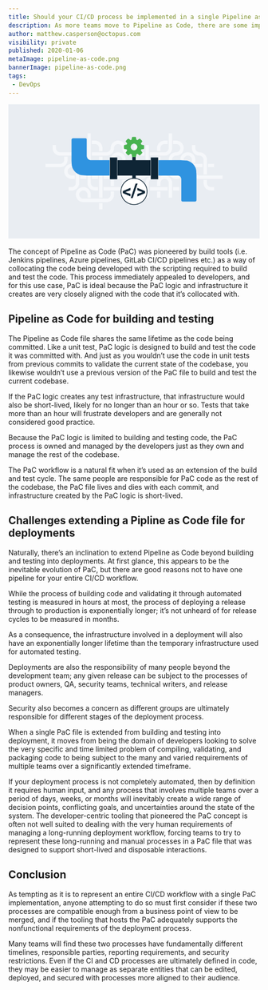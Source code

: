 ```yaml
---
title: Should your CI/CD process be implemented in a single Pipeline as Code file?
description: As more teams move to Pipeline as Code, there are some important questions to ask when deciding to merge a CI/CD process into a single PaC file.
author: matthew.casperson@octopus.com
visibility: private
published: 2020-01-06
metaImage: pipeline-as-code.png
bannerImage: pipeline-as-code.png
tags:
 - DevOps
---
```


![CI/CD Pipeline as Code](pipeline-as-code.png)

The concept of Pipeline as Code (PaC) was pioneered by build tools (i.e. Jenkins pipelines, Azure pipelines, GitLab CI/CD pipelines etc.) as a way of collocating the code being developed with the scripting required to build and test the code. This process immediately appealed to developers, and for this use case, PaC is ideal because the PaC logic and infrastructure it creates are very closely aligned with the code that it’s collocated with.

## Pipeline as Code for building and testing

The Pipeline as Code file shares the same lifetime as the code being committed. Like a unit test, PaC logic is designed to build and test the code it was committed with. And just as you wouldn’t use the code in unit tests from previous commits to validate the current state of the codebase, you likewise wouldn’t use a previous version of the PaC file to build and test the current codebase.

If the PaC logic creates any test infrastructure, that infrastructure would also be short-lived, likely for no longer than an hour or so. Tests that take more than an hour will frustrate developers and are generally not considered good practice.

Because the PaC logic is limited to building and testing code, the PaC process is owned and managed by the developers just as they own and manage the rest of the codebase.

The PaC workflow is a natural fit when it’s used as an extension of the build and test cycle. The same people are responsible for PaC code as the rest of the codebase, the PaC file lives and dies with each commit, and infrastructure created by the PaC logic is short-lived.

## Challenges extending a Pipline as Code file for deployments

Naturally, there’s an inclination to extend Pipeline as Code beyond building and testing into deployments. At first glance, this appears to be the inevitable evolution of PaC, but there are good reasons not to have one pipeline for your entire CI/CD workflow.

While the process of building code and validating it through automated testing is measured in hours at most, the process of deploying a release through to production is exponentially longer; it’s not unheard of for release cycles to be measured in months.

As a consequence, the infrastructure involved in a deployment will also have an exponentially longer lifetime than the temporary infrastructure used for automated testing.

Deployments are also the responsibility of many people beyond the development team; any given release can be subject to the processes of product owners, QA, security teams, technical writers, and release managers.

Security also becomes a concern as different groups are ultimately responsible for different stages of the deployment process.

When a single PaC file is extended from building and testing into deployment, it moves from being the domain of developers looking to solve the very specific and time limited problem of compiling, validating, and packaging code to being subject to the many and varied requirements of multiple teams over a significantly extended timeframe.

If your deployment process is not completely automated, then by definition it requires human input, and any process that involves multiple teams over a period of days, weeks, or months will inevitably create a wide range of decision points, conflicting goals, and uncertainties around the state of the system. The developer-centric tooling that pioneered the PaC concept is often not well suited to dealing with the very human requirements of managing a long-running deployment workflow, forcing teams to try to represent these long-running and manual processes in a PaC file that was designed to support short-lived and disposable interactions.

## Conclusion

As tempting as it is to represent an entire CI/CD workflow with a single PaC implementation, anyone attempting to do so must first consider if these two processes are compatible enough from a business point of view to be merged, and if the tooling that hosts the PaC adequately supports the nonfunctional requirements of the deployment process.

Many teams will find these two processes have fundamentally different timelines, responsible parties, reporting requirements, and security restrictions. Even if the CI and CD processes are ultimately defined in code, they may be easier to manage as separate entities that can be edited, deployed, and secured with processes more aligned to their audience.
